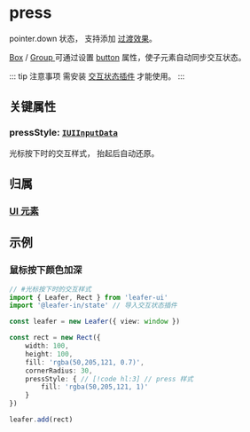 <script setup>
import Case from '/component/Case.vue'
</script>

# press

pointer.down 状态， 支持添加 [过渡效果](/reference/UI/transition.md)。

[Box](/reference/display/Box.md) / [Group ](/reference/display/Group.md)可通过设置 [button](/reference/UI/state/state.md#button-boolean) 属性，使子元素自动同步交互状态。

::: tip 注意事项
需安装 [交互状态插件](/plugin/in/state/index.md) 才能使用。
:::

## 关键属性

### pressStyle: [`IUIInputData`](/api/interfaces/IUIInputData.md)

光标按下时的交互样式， 抬起后自动还原。

## 归属

### [UI 元素](/reference/display/UI.md)

## 示例

<case name="PressStyle" index=0   editor=false></case>

### 鼠标按下颜色加深

```ts
// #光标按下时的交互样式
import { Leafer, Rect } from 'leafer-ui'
import '@leafer-in/state' // 导入交互状态插件

const leafer = new Leafer({ view: window })

const rect = new Rect({
    width: 100,
    height: 100,
    fill: 'rgba(50,205,121, 0.7)',
    cornerRadius: 30,
    pressStyle: { // [!code hl:3] // press 样式
        fill: 'rgba(50,205,121, 1)'
    }
})

leafer.add(rect)
```
